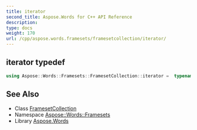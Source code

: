 ```yaml
---
title: iterator
second_title: Aspose.Words for C++ API Reference
description: 
type: docs
weight: 170
url: /cpp/aspose.words.framesets/framesetcollection/iterator/
---
```

## iterator typedef




```cpp
using Aspose::Words::Framesets::FramesetCollection::iterator =  typename iterator_holder_type::iterator
```

## See Also

* Class [FramesetCollection](../)
* Namespace [Aspose::Words::Framesets](../../)
* Library [Aspose.Words](../../../)

